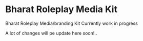 # Bharat Roleplay Media Kit
 Bharat Roleplay Media/branding Kit Currently work in progress


A lot of changes will pe update here soon!..

